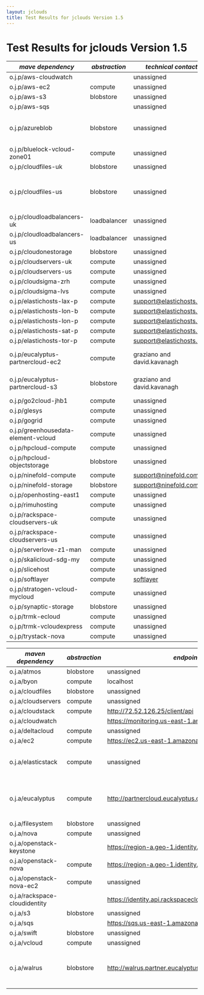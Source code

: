 ```yaml
---
layout: jclouds
title: Test Results for jclouds Version 1.5
---
```


Test Results for jclouds Version 1.5
========================

|  *mave dependency* |  *abstraction* |  *technical contact* |  *result* |  *notes* | 
|---------------------|----------------|-------------------|-----------|----------|
| o.j.p/aws-cloudwatch| | unassigned | [4/4](/documentation/releasenotes/1.5.0/aws-cloudwatch.txt)|
| o.j.p/aws-ec2| compute| unassigned | [152/160](/documentation/releasenotes/1.5.0/aws-ec2.txt)| [failures](/documentation/releasenotes/1.5.0/aws-ec2-failures.txt)
| o.j.p/aws-s3| blobstore| unassigned | [121/122](/documentation/releasenotes/1.5.0/aws-s3.txt)| [failures](/documentation/releasenotes/1.5.0/aws-s3-failures.txt)
| o.j.p/aws-sqs| | unassigned | [10/10](/documentation/releasenotes/1.5.0/aws-sqs.txt)| 
| o.j.p/azureblob| blobstore| unassigned | [93/97](/documentation/releasenotes/1.5.0/azureblob.txt)| [failures](/documentation/releasenotes/1.5.0/azureblob-failures.txt) expires may not be supported. If so, test should be updated|
| o.j.p/bluelock-vcloud-zone01| compute| unassigned | [123/125](/documentation/releasenotes/1.5.0/bluelock-vcloud-zone01.txt)| [failures](/documentation/releasenotes/1.5.0/bluelock-vcloud-zone01-failures.txt)
| o.j.p/cloudfiles-uk| blobstore| unassigned | pending| |
| o.j.p/cloudfiles-us| blobstore| unassigned | [91/96](/documentation/releasenotes/1.5.0/cloudfiles-us.txt)| [failures](/documentation/releasenotes/1.5.0/cloudfiles-us-failures.txt) expires header is returned by server, but swift ObjectToBlobMetadata doesn't action that.|
| o.j.p/cloudloadbalancers-uk| loadbalancer| unassigned | pending| |
| o.j.p/cloudloadbalancers-us| loadbalancer| unassigned | pending| |
| o.j.p/cloudonestorage| blobstore| unassigned | pending| |
| o.j.p/cloudservers-uk| compute| unassigned | pending| |
| o.j.p/cloudservers-us| compute| unassigned | pending| |
| o.j.p/cloudsigma-zrh| compute| unassigned | pending| |
| o.j.p/cloudsigma-lvs| compute| unassigned | [131/140](/documentation/releasenotes/1.5.0/cloudsigma-lvs.txt)|
| o.j.p/elastichosts-lax-p| compute| support@elastichosts.com | [131/131](/documentation/releasenotes/1.5.0/elastichosts-lax-p.txt)|
| o.j.p/elastichosts-lon-b| compute| support@elastichosts.com | [130/131](/documentation/releasenotes/1.5.0/elastichosts-lon-b.txt)| [failures](/documentation/releasenotes/1.5.0/elastichosts-lon-b-failures.txt)
| o.j.p/elastichosts-lon-p| compute| support@elastichosts.com | [130/131](/documentation/releasenotes/1.5.0/elastichosts-lon-p.txt)| [failures](/documentation/releasenotes/1.5.0/elastichosts-lon-p-failures.txt)
| o.j.p/elastichosts-sat-p| compute| support@elastichosts.com | [131/131](/documentation/releasenotes/1.5.0/elastichosts-sat-p.txt)|
| o.j.p/elastichosts-tor-p| compute| support@elastichosts.com | [131/131](/documentation/releasenotes/1.5.0/elastichosts-tor-p.txt)|
| o.j.p/eucalyptus-partnercloud-ec2| compute| graziano and david.kavanagh | unknown | authorization failure and no response from contacts|
| o.j.p/eucalyptus-partnercloud-s3| blobstore| graziano and david.kavanagh | unknown | authorization failure and no response from contacts|
| o.j.p/go2cloud-jhb1| compute| unassigned | pending| |
| o.j.p/glesys| compute| unassigned | [128/151](/documentation/releasenotes/1.5.0/gogrid.txt)| [failures](/documentation/releasenotes/1.5.0/gogrid.txt)|
| o.j.p/gogrid| compute| unassigned | [113/121](/documentation/releasenotes/1.5.0/gogrid.txt)| [failures](/documentation/releasenotes/1.5.0/gogrid.txt)|
| o.j.p/greenhousedata-element-vcloud| compute| unassigned | pending| |
| o.j.p/hpcloud-compute| compute | unassigned | [125/140](/documentation/releasenotes/1.5.0/hpcloud-compute.txt)| [failures](/documentation/releasenotes/1.5.0/hpcloud-compute-failures.txt)|
| o.j.p/hpcloud-objectstorage| blobstore| unassigned | [89/98](/documentation/releasenotes/1.5.0/hpcloud-objectstorage.txt)| [failures](/documentation/releasenotes/1.5.0/hpcloud-objectstorage-failures.txt)|
| o.j.p/ninefold-compute| compute| support@ninefold.com | [101/114](/documentation/releasenotes/1.5.0/ninefold-compute.txt)| [failures](/documentation/releasenotes/1.5.0/ninefold-compute-failures.txt)|
| o.j.p/ninefold-storage| blobstore| support@ninefold.com | [57/66](/documentation/releasenotes/1.5.0/ninefold-storage.txt)| [failures](/documentation/releasenotes/1.5.0/ninefold-storage-failures.txt)|
| o.j.p/openhosting-east1| compute| unassigned | pending| |
| o.j.p/rimuhosting| compute| unassigned | pending| |
| o.j.p/rackspace-cloudservers-uk| compute| unassigned | [123/124](/documentation/releasenotes/1.5.0/rackspace-cloudservers-uk.txt)| [failures](/documentation/releasenotes/1.5.0/rackspace-cloudservers-uk-failures.txt)|
| o.j.p/rackspace-cloudservers-us| compute| unassigned | [113/125](/documentation/releasenotes/1.5.0/rackspace-cloudservers-us.txt)| [failures](/documentation/releasenotes/1.5.0/rackspace-cloudservers-us-failures.txt)|
| o.j.p/serverlove-z1-man| compute| unassigned | pending| |
| o.j.p/skalicloud-sdg-my| compute| unassigned | pending| |
| o.j.p/slicehost| compute| unassigned | pending| |
| o.j.p/softlayer| compute| [softlayer](http://forums.softlayer.com/forumdisplay.php?f=30) | [116/134](/documentation/releasenotes/1.5.0/softlayer.txt)| [failures](/documentation/releasenotes/1.5.0/softlayer-failures.txt)|
| o.j.p/stratogen-vcloud-mycloud| compute| unassigned | pending| |
| o.j.p/synaptic-storage| blobstore| unassigned | pending| |
| o.j.p/trmk-ecloud| compute| unassigned | pending| |
| o.j.p/trmk-vcloudexpress| compute| unassigned | pending| |
| o.j.p/trystack-nova| compute| unassigned | pending| |



|  *maven dependency* |  *abstraction* |  *endpoint tested* | *technical contact* |  *result* |  *notes* | 
|---------------------|----------------|--------------------|---------------------|-----------|----------|
| o.j.a/atmos| blobstore| unassigned | unassigned | pending| |
| o.j.a/byon| compute| localhost | [jclouds](https://groups.google.com/forum/?fromgroups#!forum/jclouds)| pending| |
| o.j.a/cloudfiles| blobstore| unassigned | unassigned | pending| |
| o.j.a/cloudservers| compute| unassigned | unassigned | pending| |
| o.j.a/cloudstack| compute| http://72.52.126.25/client/api | unassigned | [65/118](/documentation/releasenotes/1.5.0/cloudstack.txt)| [failures](/documentation/releasenotes/1.5.0/cloudstack-failures.txt)|
| o.j.a/cloudwatch| | https://monitoring.us-east-1.amazonaws.com | unassigned | [5/5](/documentation/releasenotes/1.5.0/cloudwatch.txt)| |
| o.j.a/deltacloud| compute| unassigned | unassigned | pending| |
| o.j.a/ec2| compute| https://ec2.us-east-1.amazonaws.com | unassigned | [41/60](/documentation/releasenotes/1.5.0/ec2.txt)| [failures](/documentation/releasenotes/1.5.0/ec2-failures.txt)| 
| o.j.a/elasticstack| compute| unassigned | support@elastichosts.com | [21/39](/documentation/releasenotes/1.5.0/elasticstack.txt)| [failures](/documentation/releasenotes/1.5.0/elasticstack-failures.txt) subscription needs updating|
| o.j.a/eucalyptus| compute| http://partnercloud.eucalyptus.com:8773/services/Eucalyptus | graziano and david.kavanagh | unknown| authorization failure and no response from contacts|
| o.j.a/filesystem| blobstore| unassigned | unassigned | pending| |
| o.j.a/nova| compute| unassigned | unassigned | pending| |
| o.j.a/openstack-keystone| | https://region-a.geo-1.identity.hpcloudsvc.com:35357/v2.0/ | unassigned | [1/12](/documentation/releasenotes/1.5.0/openstack-keystone.txt)| [failures](/documentation/releasenotes/1.5.0/openstack-keystone-failures.txt)|
| o.j.a/openstack-nova| compute | https://region-a.geo-1.identity.hpcloudsvc.com:35357/v2.0/ | unassigned | [49/76](/documentation/releasenotes/1.5.0/openstack-nova.txt)| [failures](/documentation/releasenotes/1.5.0/openstack-nova-failures.txt)|
| o.j.a/openstack-nova-ec2| compute | unassigned | unassigned | pending| |
| o.j.a/rackspace-cloudidentity| | https://identity.api.rackspacecloud.com/v2.0/ | unassigned | [5/12](/documentation/releasenotes/1.5.0/rackspace-cloudidentity.txt)| [failures](/documentation/releasenotes/1.5.0/rackspace-cloudidentity-failures.txt)|
| o.j.a/s3| blobstore| unassigned | unassigned | pending| |
| o.j.a/sqs| | https://sqs.us-east-1.amazonaws.com | unassigned | [13/13](/documentation/releasenotes/1.5.0/sqs.txt)| 
| o.j.a/swift| blobstore| unassigned | unassigned | pending| |
| o.j.a/vcloud| compute| unassigned | unassigned | pending| |
| o.j.a/walrus| blobstore| http://walrus.partner.eucalyptus.com:8773/services/Walrus | graziano and david.kavanagh | unknown| authorization failure and no response from contacts|
